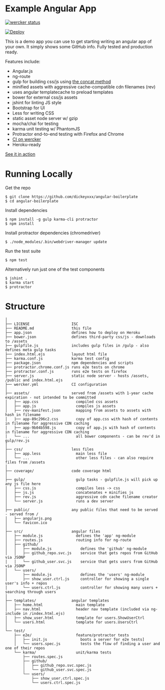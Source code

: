 Example Angular App
===================

[![wercker status](https://app.wercker.com/status/7226856f48f0ccaa877efd6302126765/s/master "wercker status")](https://app.wercker.com/project/bykey/7226856f48f0ccaa877efd6302126765)

[![Deploy](https://www.herokucdn.com/deploy/button.png)](https://heroku.com/deploy)

This is a demo app you can use to get starting writing an angular app of your own. It simply shows some GitHub info. Fully tested and production ready.

Features include:

* Angular.js
* ng-route
* gulp for building css/js using [the concat method](https://medium.com/@dickeyxxx/best-practices-for-building-angular-js-apps-266c1a4a6917)
* minified assets with aggressive cache-compatible cdn filenames (rev)
* uses angular templatecache to preload templates
* bower for external css/js assets
* jshint for linting JS style
* Bootstrap for UI
* Less for writing CSS
* static asset node server w/ gzip
* mocha/chai for testing
* karma unit testing w/ PhantomJS
* Protractor end-to-end testing with Firefox and Chrome
* [CI on wercker](https://app.wercker.com/project/bykey/7226856f48f0ccaa877efd6302126765)
* Heroku-ready

[See it in action](https://angular-boilerplate.herokuapp.com/)

Running Locally
===============

Get the repo

    $ git clone https://github.com/dickeyxxx/angular-boilerplate
    $ cd angular-boilerplate

Install dependencies

    $ npm install -g gulp karma-cli protractor
    $ npm install

Install protractor dependencies (chromedriver)

    $ ./node_modules/.bin/webdriver-manager update


Run the test suite

    $ npm test

Alternatively run just one of the test components

    $ jshint .
    $ karma start
    $ protractor

Structure
=========

```
│
├── LICENSE                   ISC
├── README.md                 this file
├── app.json                  defines how to deploy on Heroku
├── bower.json                defines third-party css/js - downloads to /assets
├── gulpfile.js               includes gulp files in /gulp - also defines meta gulp tasks
├── index.html.ejs            layout html file
├── karma.conf.js             karma test config
├── package.json              npm dependencies and scripts
├── protractor.chrome.conf.js runs e2e tests on chrome
├── protractor.conf.js        runs e2e tests on firefox
├── server.js                 static node server - hosts /assets, /public and index.html.ejs
├── wercker.yml               CI configuration
│
├── assets/                   served from /assets with 1-year cache expiration - not intended to be committed
│   ├── app.css                 compiled css assets
│   ├── app.js                  compiles js assets
│   ├── rev-manifest.json       mapping from assets to assets with hash in filename
│   ├── app-89c296c2.css        copy of app.css with hash of contents in filename for aggressive CDN caching
│   ├── app-9b04b598.js         copy of app.js with hash of contents in filename for aggressive CDN caching
│   └── ...                     all bower components - can be rev'd in gulp/rev.js
│
├── css/                      less files
│   ├── app.less                main less file
│   └── ...                     other less files - can also require files from /assets
│
├── coverage/                 code coverage html
│
├── gulp/                       gulp tasks - gulpfile.js will pick up any js file here
│   ├── css.js                  compiles less -> css
│   ├── js.js                   concatenates + minifies js
│   ├── rev.js                  aggressive cdn cache filename creator
│   └── server.js               runs a dev server
│
├── public/                   any public files that need to be served - served from /
│   ├── angularjs.png
│   └── favicon.ico
│
├── src/                      angular files
│   ├── module.js               defines the 'app' ng-module
│   ├── routes.js               routing info for ng-route
│   ├── github/
│   │   ├── module.js             defines the 'github' ng-module
│   │   ├── github_repo.svc.js    service that gets repos from GitHub via JSONP
│   │   └── github_user.svc.js    service that gets users from GitHub via JSONP
│   └── users/
│       ├── module.js             defines the 'users' ng-module
│       ├── show_user.ctrl.js     controller for showing a single user's info + repos
│       └── users.ctrl.js         controller for showing many users + searching through users
│
├── templates/                angular templates
│   ├── home.html               main template
│   ├── nav.html                header nav template (included via ng-include in /index.html.ejs)
│   ├── show_user.html          template for users.ShowUserCtrl
│   └── users.html              template for users.UsersCtrl
│
└── test/
    ├── e2e/                    feature/protractor tests
    │   ├── init.js               boots a server for e2e tests]
    │   └── users.spec.js         tests the flow of finding a user and one of their repos
    └── karma/                  unit/karma tests
        ├── routes.spec.js
        ├── github/
        │   ├── github_repo.svc.spec.js
        │   └── github_user.svc.spec.js
        └── users/
            ├── show_user.ctrl.spec.js
            └── users.ctrl.spec.js
```
